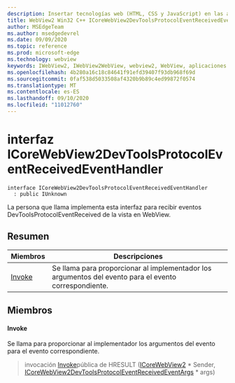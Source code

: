 ```yaml
---
description: Insertar tecnologías web (HTML, CSS y JavaScript) en las aplicaciones nativas con el control Microsoft Edge WebView2
title: WebView2 Win32 C++ ICoreWebView2DevToolsProtocolEventReceivedEventHandler
author: MSEdgeTeam
ms.author: msedgedevrel
ms.date: 09/09/2020
ms.topic: reference
ms.prod: microsoft-edge
ms.technology: webview
keywords: IWebView2, IWebView2WebView, webview2, WebView, aplicaciones Win32, Win32, Edge, ICoreWebView2, ICoreWebView2Controller, control de explorador, HTML Edge, ICoreWebView2DevToolsProtocolEventReceivedEventHandler
ms.openlocfilehash: 4b280a16c18c84641f91efd39407f93db968f69d
ms.sourcegitcommit: 0faf538d5033508af4320b9b89c4ed99872f0574
ms.translationtype: MT
ms.contentlocale: es-ES
ms.lasthandoff: 09/10/2020
ms.locfileid: "11012760"
---
```

# interfaz ICoreWebView2DevToolsProtocolEventReceivedEventHandler 

```
interface ICoreWebView2DevToolsProtocolEventReceivedEventHandler
  : public IUnknown
```

La persona que llama implementa esta interfaz para recibir eventos DevToolsProtocolEventReceived de la vista en WebView.

## Resumen

 Miembros                        | Descripciones
--------------------------------|---------------------------------------------
[Invoke](#invoke) | Se llama para proporcionar al implementador los argumentos del evento para el evento correspondiente.

## Miembros

#### Invoke 

Se llama para proporcionar al implementador los argumentos del evento para el evento correspondiente.

> invocación [Invoke](#invoke)pública de HRESULT ([ICoreWebView2](icorewebview2.md) * Sender, [ICoreWebView2DevToolsProtocolEventReceivedEventArgs](icorewebview2devtoolsprotocoleventreceivedeventargs.md) * args)

